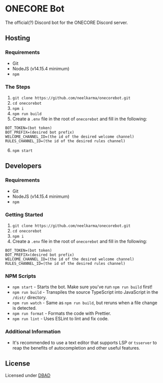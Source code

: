 # ONECORE Bot

The official(?) Discord bot for the ONECORE Discord server.

## Hosting

### Requirements

- Git
- NodeJS (v14.15.4 minimum)
- `npm`

### The Steps

1. `git clone https://github.com/neelkarma/onecorebot.git`
2. `cd onecorebot`
3. `npm i`
4. `npm run build`
5. Create a `.env` file in the root of `onecorebot` and fill in the following:

```
BOT_TOKEN=(bot token)
BOT_PREFIX=(desired bot prefix)
WELCOME_CHANNEL_ID=(the id of the desired welcome channel)
RULES_CHANNEL_ID=(the id of the desired rules channel)
```

6. `npm start`

## Developers

### Requirements

- Git
- NodeJS (v14.15.4 minimum)
- `npm`

### Getting Started

1. `git clone https://github.com/neelkarma/onecorebot.git`
2. `cd onecorebot`
3. `npm i`
4. Create a `.env` file in the root of `onecorebot` and fill in the following:

```
BOT_TOKEN=(bot token)
BOT_PREFIX=(desired bot prefix)
WELCOME_CHANNEL_ID=(the id of the desired welcome channel)
RULES_CHANNEL_ID=(the id of the desired rules channel)
```

### NPM Scripts

- `npm start` - Starts the bot. Make sure you've run `npm run build` first!
- `npm run build` - Transpiles the source TypeScript into JavaScript in the `/dist/` directory.
- `npm run watch` - Same as `npm run build`, but reruns when a file change is detected.
- `npm run format` - Formats the code with Prettier.
- `npm run lint` - Uses ESLint to lint and fix code.

### Additional Information

- It's recommended to use a text editor that supports LSP or `tsserver` to reap the benefits of autocompletion and other useful features.

## License

Licensed under [DBAD](./LICENSE)
